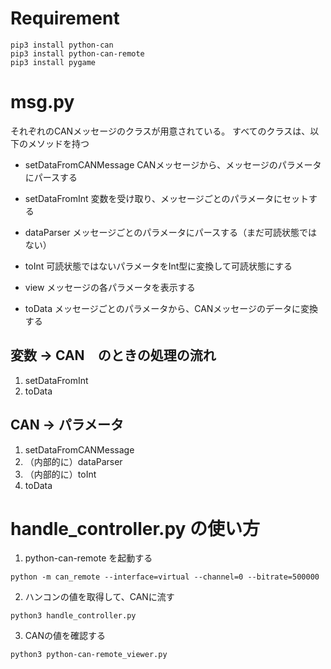 # Requirement

```
pip3 install python-can
pip3 install python-can-remote
pip3 install pygame
```

# msg.py

それぞれのCANメッセージのクラスが用意されている。
すべてのクラスは、以下のメソッドを持つ
- setDataFromCANMessage
CANメッセージから、メッセージのパラメータにパースする

- setDataFromInt
変数を受け取り、メッセージごとのパラメータにセットする

- dataParser
メッセージごとのパラメータにパースする（まだ可読状態ではない）

- toInt
可読状態ではないパラメータをInt型に変換して可読状態にする

- view
メッセージの各パラメータを表示する

- toData
メッセージごとのパラメータから、CANメッセージのデータに変換する

## 変数 -> CAN　のときの処理の流れ

1. setDataFromInt
2. toData

## CAN -> パラメータ

1. setDataFromCANMessage
2. （内部的に）dataParser
3. （内部的に）toInt
4. toData

# handle_controller.py の使い方

1. python-can-remote を起動する

```
python -m can_remote --interface=virtual --channel=0 --bitrate=500000
```

2. ハンコンの値を取得して、CANに流す

```
python3 handle_controller.py
```

3. CANの値を確認する

```
python3 python-can-remote_viewer.py
```